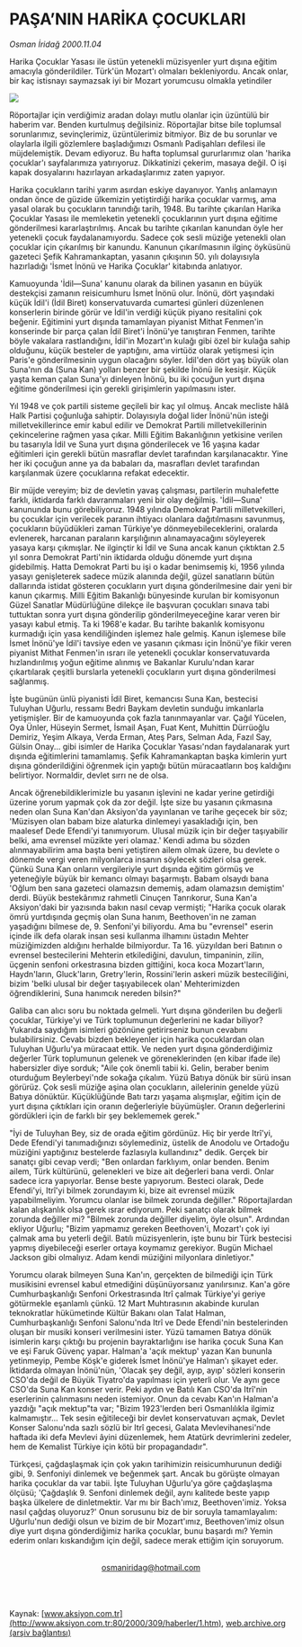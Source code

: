 # PAŞA’NIN HARİKA ÇOCUKLARI

*Osman İridağ 2000.11.04*

<div>
 <p class="spot">
  Harika Çocuklar Yasası ile üstün  yetenekli müzisyenler yurt dışına eğitim amacıyla gönderildiler.  Türk'ün Mozart'ı olmaları  bekleniyordu. Ancak onlar, bir  kaç istisnayı saymazsak iyi bir  Mozart yorumcusu olmakla  yetindiler
 </p>
 <p class="metin">
 </p>
 <img border="0" src="/web/20020325030154im_/http://www.aksiyon.com.tr/2000/309/resimler/Pasa.jpg"/>
 <p class="metin">
  Röportajlar için verdiğimiz aradan dolayı mutlu olanlar için üzüntülü bir haberim var. Benden kurtulmuş değilsiniz. Röportajlar bitse bile toplumsal sorunlarımız, sevinçlerimiz, üzüntülerimiz bitmiyor. Biz de bu sorunlar ve olaylarla ilgili gözlemlere başladığımızı Osmanlı Padişahları defilesi ile müjdelemiştik. Devam ediyoruz. Bu hafta toplumsal gururlarımız olan 'harika çocuklar'ı sayfalarımıza yatırıyoruz. Dikkatinizi çekerim, masaya değil. O işi kapak dosyalarını hazırlayan arkadaşlarımız zaten yapıyor.
 </p>
 <p class="metin">
  Harika çocukların tarihi yarım asırdan eskiye dayanıyor. Yanlış anlamayın ondan önce de güzide ülkemizin yetiştirdiği harika çocuklar varmış, ama yasal olarak bu çocukların tanındığı tarih, 1948. Bu tarihte çıkarılan Harika Çocuklar Yasası ile memleketin yetenekli çocuklarının yurt dışına eğitime gönderilmesi kararlaştırılmış. Ancak bu tarihte çıkarılan kanundan öyle her yetenekli çocuk faydalanamıyordu. Sadece çok sesli müziğe yetenekli olan çocuklar için çıkarılmış bir kanundu. Kanunun çıkarılmasının ilginç öyküsünü gazeteci Şefik Kahramankaptan, yasanın çıkışının 50. yılı dolayısıyla hazırladığı 'İsmet İnönü ve Harika Çocuklar' kitabında anlatıyor.
 </p>
 <p class="metin">
  Kamuoyunda 'İdil—Suna' kanunu olarak da bilinen yasanın en büyük destekçisi zamanın reisicumhuru İsmet İnönü olur. İnönü, dört yaşındaki küçük İdil'i (İdil Biret) konservatuvarda cumartesi günleri düzenlenen konserlerin birinde görür ve İdil'in verdiği küçük piyano resitalini çok beğenir. Eğitimini yurt dışında tamamlayan piyanist Mithat Fenmen'in konserinde bir parça çalan İdil Biret'i İnönü'ye tanıştıran Fenmen, tarihte böyle vakalara rastlandığını, İdil'in Mozart'ın kulağı gibi özel bir kulağa sahip olduğunu, küçük besteler de yaptığını, ama virtüöz olarak yetişmesi için Paris'e gönderilmesinin uygun olacağını söyler. İdil'den dört yaş büyük olan Suna'nın da (Suna Kan) yolları benzer bir şekilde İnönü ile kesişir. Küçük yaşta keman çalan Suna'yı dinleyen İnönü, bu iki çocuğun yurt dışına eğitime gönderilmesi için gerekli girişimlerin yapılmasını ister.
 </p>
 <p class="metin">
  Yıl 1948 ve çok partili sisteme geçileli bir kaç yıl olmuş. Ancak mecliste hâlâ Halk Partisi çoğunluğa sahiptir. Dolayısıyla doğal lider İnönü'nün isteği milletvekillerince emir kabul edilir ve Demokrat Partili milletvekillerinin çekincelerine rağmen yasa çıkar. Milli Eğitim Bakanlığının yetkisine verilen bu tasarıyla İdil ve Suna yurt dışına gönderilecek ve 16 yaşına kadar eğitimleri için gerekli bütün masraflar devlet tarafından karşılanacaktır. Yine her iki çocuğun anne ya da babaları da, masrafları devlet tarafından karşılanmak üzere çocuklarına refakat edecektir.
 </p>
 <p class="metin">
  Bir müjde vereyim; biz de devletin yavaş çalışması, partilerin muhalefette farklı, iktidarda farklı davranmaları yeni bir olay değilmiş. 'İdil—Suna' kanununda bunu görebiliyoruz. 1948 yılında Demokrat Partili milletvekilleri, bu çocuklar için verilecek paranın ihtiyacı olanlara dağıtılmasını savunmuş, çocukların büyüdükleri zaman Türkiye'ye dönmeyebileceklerini, oralarda evlenerek, harcanan paraların karşılığının alınamayacağını söyleyerek yasaya karşı çıkmışlar. Ne ilginçtir ki İdil ve Suna ancak kanun çıktıktan 2.5 yıl sonra Demokrat Parti'nin iktidarda olduğu dönemde yurt dışına gidebilmiş. Hatta Demokrat Parti bu işi o kadar benimsemiş ki, 1956 yılında yasayı genişleterek sadece müzik alanında değil, güzel sanatların bütün dallarında istidat gösteren çocukların yurt dışına gönderilmesine dair yeni bir kanun çıkarmış. Milli Eğitim Bakanlığı bünyesinde kurulan bir komisyonun Güzel Sanatlar Müdürlüğüne dilekçe ile başvuran çocukları sınava tabi tuttuktan sonra yurt dışına gönderilip gönderilmeyeceğine karar veren bir yasayı kabul etmiş. Ta ki 1968'e kadar. Bu tarihte bakanlık komisyonu kurmadığı için yasa kendiliğinden işlemez hale gelmiş. Kanun işlemese bile İsmet İnönü'ye İdil'i tavsiye eden ve yasanın çıkması için İnönü'ye fikir veren piyanist Mithat Fenmen'in ısrarı ile yetenekli çocuklar konservatuvarda hızlandırılmış yoğun eğitime alınmış ve Bakanlar Kurulu'ndan karar çıkartılarak çeşitli burslarla yetenekli çocukların yurt dışına gönderilmesi sağlanmış.
 </p>
 <p class="metin">
  İşte bugünün ünlü piyanisti İdil Biret, kemancısı Suna Kan, bestecisi Tuluyhan Uğurlu, ressamı Bedri Baykam devletin sunduğu imkanlarla yetişmişler. Bir de kamuoyunda çok fazla tanınmayanlar var. Çağıl Yücelen, Oya Ünler, Hüseyin Sermet, İsmail Aşan, Fuat Kent, Muhittin Dürrüoğlu Demiriz, Yeşim Alkaya, Verda Erman, Ateş Pars, Selman Ada, Fazıl Say, Gülsin Onay... gibi isimler de Harika Çocuklar Yasası'ndan faydalanarak yurt dışında eğitimlerini tamamlamış. Şefik Kahramankaptan başka kimlerin yurt dışına gönderildiğini öğrenmek için yaptığı bütün müracaatların boş kaldığını belirtiyor. Normaldir, devlet sırrı ne de olsa.
 </p>
 <p class="metin">
  Ancak öğrenebildiklerimizle bu yasanın işlevini ne kadar yerine getirdiği üzerine yorum yapmak çok da zor değil. İşte size bu yasanın çıkmasına neden olan Suna Kan'dan Aksiyon'da yayınlanan ve tarihe geçecek bir söz; 'Müzisyen olan babam bize alaturka dinlemeyi yasakladığı için, ben maalesef Dede Efendi'yi tanımıyorum. Ulusal müzik için bir değer taşıyabilir belki, ama evrensel müzikte yeri olamaz.' Kendi adıma bu sözden alınmayabilirim ama başta beni yetiştiren ailem olmak üzere, bu devlete o dönemde vergi veren milyonlarca insanın söylecek sözleri olsa gerek. Çünkü Suna Kan onların vergileriyle yurt dışında eğitim görmüş ve yeteneğiyle büyük bir kemancı olmayı başarmıştı. Babam olsaydı bana 'Oğlum ben sana gazeteci olamazsın dememiş, adam olamazsın demiştim' derdi. Büyük bestekârımız rahmetli Cinuçen Tanrıkorur, Suna Kan'a Aksiyon'daki bir yazısında bakın nasıl cevap vermişti; "Harika çocuk olarak ömrü yurtdışında geçmiş olan Suna hanım, Beethoven'in ne zaman yaşadığını bilmese de, 9. Senfoni'yi biliyordu. Ama bu "evrensel" eserin içinde ilk defa olarak insan sesi kullanma ilhamını üstadın Mehter müziğimizden aldığını herhalde bilmiyordur. Ta 16. yüzyıldan beri Batının o evrensel bestecilerini Mehterin etkilediğini, davulun, timpaninin, zilin, üçgenin senfoni orkestrasına bizden gittiğini, koca koca Mozart'ların, Haydn'ların, Gluck'ların, Gretry'lerin, Rossini'lerin askeri müzik besteciliğini, bizim 'belki ulusal bir değer taşıyabilecek olan' Mehterimizden öğrendiklerini, Suna hanımcık nereden bilsin?"
 </p>
 <p class="metin">
  Galiba can alıcı soru bu noktada gelmeli. Yurt dışına gönderilen bu değerli çocuklar, Türkiye'yi ve Türk toplumunun değerlerini ne kadar biliyor? Yukarıda saydığım isimleri gözönüne getirirseniz bunun cevabını bulabilirsiniz. Cevabı bizden bekleyenler için harika çocuklardan olan Tuluyhan Uğurlu'ya müracaat ettik. Ve neden yurt dışına gönderdiğimiz değerler Türk toplumunun gelenek ve göreneklerinden (en kibar ifade ile) habersizler diye sorduk; "Aile çok önemli tabii ki. Gelin, beraber benim oturduğum Beylerbeyi'nde sokağa çıkalım. Yüzü Batıya dönük bir sürü insan görürüz. Çok sesli müziğe aşina olan çocukların, ailelerinin genelde yüzü Batıya dönüktür. Küçüklüğünde Batı tarzı yaşama alışmışlar, eğitim için de yurt dışına çıktıkları için oranın değerleriyle büyümüşler. Oranın değerlerini gördükleri için de farklı bir şey beklememek gerek."
 </p>
 <p class="metin">
  "İyi de Tuluyhan Bey, siz de orada eğitim gördünüz. Hiç bir yerde Itrî'yi, Dede Efendi'yi tanımadığınızı söylemediniz, üstelik de Anodolu ve Ortadoğu müziğini yaptığınız bestelerde fazlasıyla kullandınız" dedik. Gerçek bir sanatçı gibi cevap verdi; "Ben onlardan farklıyım, onlar benden. Benim ailem, Türk kültürünü, gelenekleri ve bize ait değerleri bana verdi. Onlar sadece icra yapıyorlar. Bense beste yapıyorum. Besteci olarak, Dede Efendi'yi, Itrî'yi bilmek zorundayım ki, bize ait evrensel müzik yapabilmeliyim. Yorumcu olanlar ise bilmek zorunda değiller." Röportajlardan kalan alışkanlık olsa gerek ısrar ediyorum. Peki sanatçı olarak bilmek zorunda değiller mi? "Bilmek zorunda değiller diyelim, öyle olsun". Ardından ekliyor Uğurlu; "Bizim yapmamız gereken Beethoven'i, Mozart'ı çok iyi çalmak ama bu yeterli değil. Batılı müzisyenlerin, işte bunu bir Türk bestecisi yapmış diyebileceği eserler ortaya koymamız gerekiyor. Bugün Michael Jackson gibi olmalıyız. Adam kendi müziğini milyonlara dinletiyor."
 </p>
 <p class="metin">
  Yorumcu olarak bilmeyen Suna Kan'ın, gerçekten de bilmediği için Türk musikisini evrensel kabul etmediğini düşünüyorsanız yanılırsınız. Kan'a göre Cumhurbaşkanlığı Senfoni Orkestrasında Itrî çalmak Türkiye'yi geriye götürmekle eşanlamlı çünkü. 12 Mart Muhtırasının akabinde kurulan teknokratlar hükümetinde Kültür Bakanı olan Talat Halman, Cumhurbaşkanlığı Senfoni Salonu'nda Itrî ve Dede Efendi'nin bestelerinden oluşan bir musiki konseri verilmesini ister. Yüzü tamamen Batıya dönük isimlerin karşı çıktığı bu projenin bayraktarlığını ise harika çocuk Suna Kan ve eşi Faruk Güvenç yapar. Halman'a 'açık mektup' yazan Kan bununla yetinmeyip, Pembe Köşk'e giderek İsmet İnönü'ye Halman'ı şikayet eder. İktidarda olmayan İnönü'nün, 'Olacak şey değil, ayıp, ayıp' sözleri konserin CSO'da değil de Büyük Tiyatro'da yapılması için yeterli olur. Ve aynı gece CSO'da Suna Kan konser verir. Peki aydın ve Batılı Kan CSO'da Itrî'nin eserlerinin çalınmasını neden istemiyor. Onun da cevabı Kan'ın Halman'a yazdığı "açık mektup"ta var; "Bizim 1923'lerden beri Osmanlılıkla ilgimiz kalmamıştır... Tek sesin eğitileceği bir devlet konservatuvarı açmak, Devlet Konser Salonu'nda sazlı sözlü bir Itrî gecesi, Galata Mevlevihanesi'nde haftada iki defa Mevlevi âyini düzenlemek, hem Atatürk devrimlerini zedeler, hem de Kemalist Türkiye için kötü bir propagandadır".
 </p>
 <p class="metin">
  Türkçesi, çağdaşlaşmak için çok yakın tarihimizin reisicumhurunun dediği gibi, 9. Senfoniyi dinlemek ve beğenmek şart. Ancak bu görüşte olmayan harika çocuklar da var tabii. İşte Tuluyhan Uğurlu'ya göre çağdaşlaşma ölçüsü; 'Çağdaşlık 9. Senfoni dinlemek değil, aynı kalitede beste yapıp başka ülkelere de dinletmektir. Var mı bir Bach'ımız, Beethoven'imiz. Yoksa nasıl çağdaş oluyoruz?' Onun sorusunu biz de bir soruyla tamamlayalım: Uğurlu'nun dediği olsun ve bizim de bir Mozart'ımız, Beethoven'imiz olsun diye yurt dışına gönderdiğimiz harika çocuklar, bunu başardı mı? Yemin ederim onları kıskandığım için değil, sadece merak ettiğim için soruyorum.
 </p>
 <br/>
 <center>
  <a class="anaorta" href="http://web.archive.org/web/20020325030154/mailto:osmaniridag@hotmail.com">
   osmaniridag@hotmail.com
  </a>
 </center>
 <br/>
 <br/>
 <br/>
</div>

Kaynak: [www.aksiyon.com.tr](http://www.aksiyon.com.tr:80/2000/309/haberler/1.htm), [web.archive.org (arşiv bağlantısı)](http://web.archive.org/web/20020325030154/http://www.aksiyon.com.tr:80/2000/309/haberler/1.htm)
